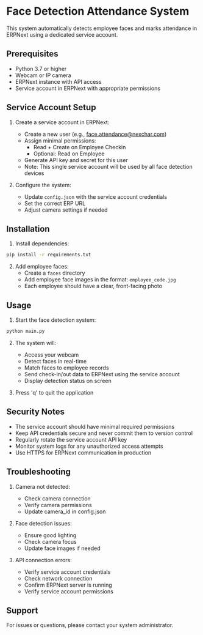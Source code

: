 # Face Detection Attendance System

This system automatically detects employee faces and marks attendance in ERPNext using a dedicated service account.

## Prerequisites

- Python 3.7 or higher
- Webcam or IP camera
- ERPNext instance with API access
- Service account in ERPNext with appropriate permissions

## Service Account Setup

1. Create a service account in ERPNext:
   - Create a new user (e.g., face.attendance@nexchar.com)
   - Assign minimal permissions:
     - Read + Create on Employee Checkin
     - Optional: Read on Employee
   - Generate API key and secret for this user
   - Note: This single service account will be used by all face detection devices

2. Configure the system:
   - Update `config.json` with the service account credentials
   - Set the correct ERP URL
   - Adjust camera settings if needed

## Installation

1. Install dependencies:
```bash
pip install -r requirements.txt
```

2. Add employee faces:
   - Create a `faces` directory
   - Add employee face images in the format: `employee_code.jpg`
   - Each employee should have a clear, front-facing photo

## Usage

1. Start the face detection system:
```bash
python main.py
```

2. The system will:
   - Access your webcam
   - Detect faces in real-time
   - Match faces to employee records
   - Send check-in/out data to ERPNext using the service account
   - Display detection status on screen

3. Press 'q' to quit the application

## Security Notes

- The service account should have minimal required permissions
- Keep API credentials secure and never commit them to version control
- Regularly rotate the service account API key
- Monitor system logs for any unauthorized access attempts
- Use HTTPS for ERPNext communication in production

## Troubleshooting

1. Camera not detected:
   - Check camera connection
   - Verify camera permissions
   - Update camera_id in config.json

2. Face detection issues:
   - Ensure good lighting
   - Check camera focus
   - Update face images if needed

3. API connection errors:
   - Verify service account credentials
   - Check network connection
   - Confirm ERPNext server is running
   - Verify service account permissions

## Support

For issues or questions, please contact your system administrator. 